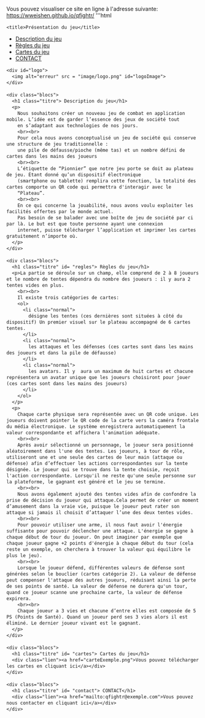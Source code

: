 Vous pouvez visualiser ce site en ligne à l'adresse suivante: https://wweishen.github.io/qfightr/
'''html
<html>
  <head>
    <!-- <link rel="stylesheet" type="text/css" href="screen.css"> -->
    <meta charset="UTF-8">
    <meta name="viewport" content="width=device-width, initial-scale=1">
    <link rel="stylesheet" type="text/css" media="screen and (min-width : 650px) " href="screen.css"> 
    <link rel="stylesheet" type="text/css" media="screen and (max-width : 650px) " href="print.css">

    <title>Présentation du jeu</title>
  </head>
  <body>
    <div id="header">
      <ul id="menu">
        <li><a href="#description">Description du jeu</a></li>
        <li><a href="#regles">Règles du jeu</a></li>
        <li><a href="#cartes">Cartes du jeu</a></li>
        <li><a href="#contact">CONTACT</a></li>
      </ul>
    </div>
    
    <div id="logo">
      <img alt="erreur" src = "image/logo.png" id="logoImage">
    </div>

    <div class="blocs">  
      <h1 class="titre"> Description du jeu</h1>
      <p>
        Nous souhaitons créer un nouveau jeu de combat en application mobile. L’idée est de garder l’essence des jeux de société tout 
        en s’adaptant aux technologies de nos jours. 
        <br><br>
        Pour cela nous avons conceptualisé un jeu de société qui conserve une structure de jeu traditionnelle :      
        une pile de défausse/pioche (même tas) et un nombre défini de cartes dans les mains des joueurs
        <br><br>
        L’étiquette de “Pionnier” que notre jeu porte se doit au plateau de jeu. Étant donné qu’un dispositif électronique 
        (smartphone ou tablette) remplira cette fonction, la totalité des cartes comporte un QR code qui permettra d'interagir avec le 
        “Plateau”. 
        <br><br>
        En ce qui concerne la jouabilité, nous avons voulu exploiter les facilités offertes par le monde actuel. 
        Pas besoin de se balader avec une boîte de jeu de société par ci par là. Le but est que toute personne ayant une connexion 
        internet, puisse télécharger l’application et imprimer les cartes gratuitement n’importe où.
      </p>
    </div>
    
    <div class="blocs">  
      <h1 class="titre" id= "regles"> Règles du jeu</h1>
      <p>La partie se déroule sur un champ, elle comprend de 2 à 8 joueurs et le nombre de tentes dépendra du nombre des joueurs : il y aura 2 tentes vides en plus.
        <br><br>
        Il existe trois catégories de cartes:
        <ol>
          <li class="normal">
            désigne les tentes (ces dernières sont situées à côté du dispositif) Un premier visuel sur le plateau accompagné de 6 cartes tentes.
          </li>
          <li class="normal">
            les attaques et les défenses (ces cartes sont dans les mains des joueurs et dans la pile de défausse)
          </li>
          <li class="normal">
            les avatars. Il y  aura un maximum de huit cartes et chacune représentera un avatar unique que les joueurs choisiront pour jouer (ces cartes sont dans les mains des joueurs)
          </li>
        </ol>
      </p>
      <p>
        Chaque carte physique sera représentée avec un QR code unique. Les joueurs doivent pointer le QR code de la carte vers la caméra frontale du média électronique. Le système enregistrera automatiquement la valeur correspondante et affichera l'animation adéquate.
        <br><br>
        Après avoir sélectionné un personnage, le joueur sera positionné aléatoirement dans l'une des tentes. Les joueurs, à tour de rôle, utiliseront une et une seule des cartes de leur main (attaque ou défense) afin d’effectuer les actions correspondantes sur la tente désignée. Le joueur qui se trouve dans la tente choisie, reçoit l'action correspondante. Lorsqu'il ne reste qu'une seule personne sur la plateforme, le gagnant est généré et le jeu se termine. 
        <br><br>
        Nous avons également ajouté des tentes vides afin de confondre la prise de décision du joueur qui attaque.Cela permet de créer un moment d’amusement dans la vraie vie, puisque le joueur peut rater son attaque si jamais il choisit d’attaquer l’une des deux tentes vides.
        <br><br>
        Pour pouvoir utiliser une arme, il nous faut avoir l'énergie suffisante pour pouvoir déclencher une attaque. L'énergie se gagne à chaque début de tour du joueur. On peut imaginer par exemple que chaque joueur gagne +2 points d'énergie à chaque début du tour (cela reste un exemple, on cherchera à trouver la valeur qui équilibre le plus le jeu).
        <br><br>
        Lorsque le joueur défend, différentes valeurs de défense sont générées selon le bouclier (cartes catégorie 2). La valeur de défense peut compenser l'attaque des autres joueurs, réduisant ainsi la perte de ses points de santé. La valeur de défense ne durera qu'un tour, quand ce joueur scanne une prochaine carte, la valeur de défense expirera. 
        <br><br>
        Chaque joueur a 3 vies et chacune d’entre elles est composée de 5 PS (Points de Santé). Quand un joueur perd ses 3 vies alors il est éliminé. Le dernier joueur vivant est le gagnant.               
      </p>
    </div>
    
    <div class="blocs">    
      <h1 class="titre" id= "cartes"> Cartes du jeu</h1>  
      <div class="lien"><a href="carteExemple.png">Vous pouvez télécharger les cartes en cliquant ici</a></div>
    </div>

    <div class="blocs">    
      <h1 class="titre" id= "contact"> CONTACT</h1>
      <div class="lien"><a href="mailto:qfightr@exemple.com">Vous pouvez nous contacter en cliquant ici</a></div>
    </div>
  </body>
</html>